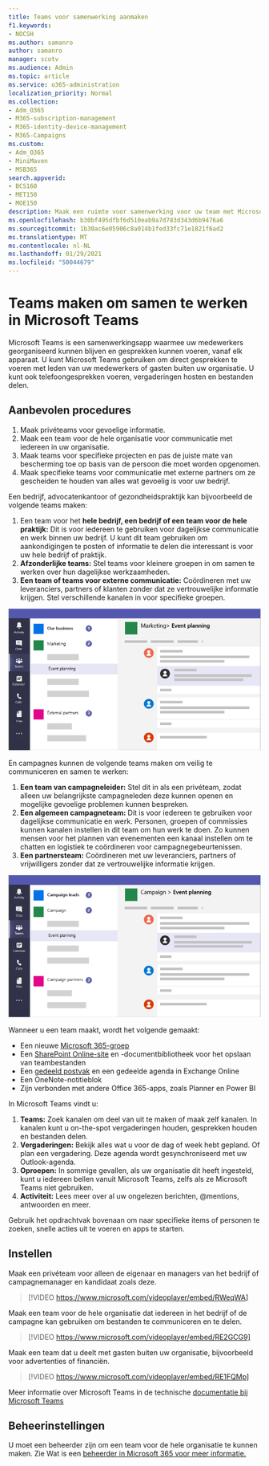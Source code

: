 ```yaml
---
title: Teams voor samenwerking aanmaken
f1.keywords:
- NOCSH
ms.author: samanro
author: samanro
manager: scotv
ms.audience: Admin
ms.topic: article
ms.service: o365-administration
localization_priority: Normal
ms.collection:
- Adm_O365
- M365-subscription-management
- M365-identity-device-management
- M365-Campaigns
ms.custom:
- Adm_O365
- MiniMaven
- MSB365
search.appverid:
- BCS160
- MET150
- MOE150
description: Maak een ruimte voor samenwerking voor uw team met Microsoft Teams.
ms.openlocfilehash: b30bf495dfbf6d510eab9a7d783d343d6b9476a6
ms.sourcegitcommit: 1b30ac6e05906c8a014b1fed33fc71e1821f6ad2
ms.translationtype: MT
ms.contentlocale: nl-NL
ms.lasthandoff: 01/29/2021
ms.locfileid: "50044679"
---
```

# <a name="create-teams-for-collaboration-in-microsoft-teams"></a>Teams maken om samen te werken in Microsoft Teams

Microsoft Teams is een samenwerkingsapp waarmee uw medewerkers georganiseerd kunnen blijven en gesprekken kunnen voeren, vanaf elk apparaat. U kunt Microsoft Teams gebruiken om direct gesprekken te voeren met leden van uw medewerkers of gasten buiten uw organisatie. U kunt ook telefoongesprekken voeren, vergaderingen hosten en bestanden delen.

## <a name="best-practices"></a>Aanbevolen procedures

1. Maak privéteams voor gevoelige informatie.
1. Maak een team voor de hele organisatie voor communicatie met iedereen in uw organisatie.
1. Maak teams voor specifieke projecten en pas de juiste mate van bescherming toe op basis van de persoon die moet worden opgenomen.
1. Maak specifieke teams voor communicatie met externe partners om ze gescheiden te houden van alles wat gevoelig is voor uw bedrijf.

Een bedrijf, advocatenkantoor of gezondheidspraktijk kan bijvoorbeeld de volgende teams maken:

1. Een team voor het **hele bedrijf, een bedrijf of een team voor de hele praktijk:** Dit is voor iedereen te gebruiken voor dagelijkse communicatie en werk binnen uw bedrijf. U kunt dit team gebruiken om aankondigingen te posten of informatie te delen die interessant is voor uw hele bedrijf of praktijk.
1. **Afzonderlijke teams:** Stel teams voor kleinere groepen in om samen te werken over hun dagelijkse werkzaamheden.
1. **Een team of teams voor externe communicatie:** Coördineren met uw leveranciers, partners of klanten zonder dat ze vertrouwelijke informatie krijgen. Stel verschillende kanalen in voor specifieke groepen.

![Diagram van een Microsoft Teams-venster met drie afzonderlijke teams voor veilige communicatie en samenwerking binnen een bedrijf](../media/m365-democracy-teams-business-collab.png)

En campagnes kunnen de volgende teams maken om veilig te communiceren en samen te werken:

1. **Een team van campagneleider:** Stel dit in als een privéteam, zodat alleen uw belangrijkste campagneleden deze kunnen openen en mogelijke gevoelige problemen kunnen bespreken.
2. **Een algemeen campagneteam:** Dit is voor iedereen te gebruiken voor dagelijkse communicatie en werk. Personen, groepen of commissies kunnen kanalen instellen in dit team om hun werk te doen. Zo kunnen mensen voor het plannen van evenementen een kanaal instellen om te chatten en logistiek te coördineren voor campagnegebeurtenissen.
3. **Een partnersteam:** Coördineren met uw leveranciers, partners of vrijwilligers zonder dat ze vertrouwelijke informatie krijgen.

![Diagram van een Microsoft Teams-venster met drie afzonderlijke teams voor veilige communicatie en samenwerking binnen een campagne](../media/m365-democracy-teams-collab.png)

Wanneer u een team maakt, wordt het volgende gemaakt:

- Een nieuwe [Microsoft 365-groep](https://docs.microsoft.com/MicrosoftTeams/office-365-groups)
- Een [SharePoint Online-site](https://docs.microsoft.com/MicrosoftTeams/sharepoint-onedrive-interact) en -documentbibliotheek voor het opslaan van teambestanden
- Een [gedeeld postvak](https://docs.microsoft.com/MicrosoftTeams/exchange-teams-interact) en een gedeelde agenda in Exchange Online
- Een OneNote-notitieblok
- Zijn verbonden met andere Office 365-apps, zoals Planner en Power BI

In Microsoft Teams vindt u:

1. **Teams:** Zoek kanalen om deel van uit te maken of maak zelf kanalen. In kanalen kunt u on-the-spot vergaderingen houden, gesprekken houden en bestanden delen.
2. **Vergaderingen:** Bekijk alles wat u voor de dag of week hebt gepland. Of plan een vergadering. Deze agenda wordt gesynchroniseerd met uw Outlook-agenda.
3. **Oproepen:** In sommige gevallen, als uw organisatie dit heeft ingesteld, kunt u iedereen bellen vanuit Microsoft Teams, zelfs als ze Microsoft Teams niet gebruiken.
4. **Activiteit:** Lees meer over al uw ongelezen berichten, @mentions, antwoorden en meer.

Gebruik het opdrachtvak bovenaan om naar specifieke items of personen te zoeken, snelle acties uit te voeren en apps te starten.

## <a name="set-it-up"></a>Instellen

Maak een privéteam voor alleen de eigenaar en managers van het bedrijf of campagnemanager en kandidaat zoals deze.

> [!VIDEO https://www.microsoft.com/videoplayer/embed/RWeqWA]

Maak een team voor de hele organisatie dat iedereen in het bedrijf of de campagne kan gebruiken om bestanden te communiceren en te delen.

> [!VIDEO https://www.microsoft.com/videoplayer/embed/RE2GCG9]

Maak een team dat u deelt met gasten buiten uw organisatie, bijvoorbeeld voor advertenties of financiën.

> [!VIDEO https://www.microsoft.com/videoplayer/embed/RE1FQMp]

Meer informatie over Microsoft Teams in de technische [documentatie bij Microsoft Teams](https://docs.microsoft.com/microsoftteams/microsoft-teams)

## <a name="admin-settings"></a>Beheerinstellingen

U moet een beheerder zijn om een team voor de hele organisatie te kunnen maken. Zie Wat is een [beheerder in Microsoft 365 voor meer informatie.](https://support.office.com/article/what-is-an-admin-e123627e-4892-4461-b9aa-1b6d57a5cfa4?ui=en-US&rs=en-US&ad=US)

